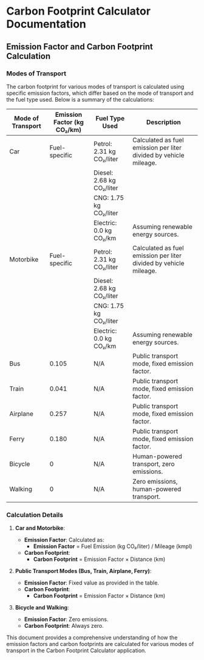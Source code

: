 # Carbon Footprint Calculator Documentation

## Emission Factor and Carbon Footprint Calculation

### Modes of Transport

The carbon footprint for various modes of transport is calculated using specific emission factors, which differ based on the mode of transport and the fuel type used. Below is a summary of the calculations:

| Mode of Transport | Emission Factor (kg CO₂/km) | Fuel Type Used              | Description                                           |
|--------------------|------------------------------|-----------------------------|-------------------------------------------------------|
| Car                | Fuel-specific                | Petrol: 2.31 kg CO₂/liter  | Calculated as fuel emission per liter divided by vehicle mileage. |
|                    |                              | Diesel: 2.68 kg CO₂/liter  |                                                       |
|                    |                              | CNG: 1.75 kg CO₂/liter     |                                                       |
|                    |                              | Electric: 0.0 kg CO₂/km     | Assuming renewable energy sources.                    |
| Motorbike          | Fuel-specific                | Petrol: 2.31 kg CO₂/liter  | Calculated as fuel emission per liter divided by vehicle mileage. |
|                    |                              | Diesel: 2.68 kg CO₂/liter  |                                                       |
|                    |                              | CNG: 1.75 kg CO₂/liter     |                                                       |
|                    |                              | Electric: 0.0 kg CO₂/km     | Assuming renewable energy sources.                    |
| Bus                | 0.105                        | N/A                         | Public transport mode, fixed emission factor.        |
| Train              | 0.041                        | N/A                         | Public transport mode, fixed emission factor.        |
| Airplane           | 0.257                        | N/A                         | Public transport mode, fixed emission factor.        |
| Ferry              | 0.180                        | N/A                         | Public transport mode, fixed emission factor.        |
| Bicycle            | 0                            | N/A                         | Human-powered transport, zero emissions.             |
| Walking            | 0                            | N/A                         | Zero emissions, human-powered transport.              |

### Calculation Details

1. **Car and Motorbike**:
   - **Emission Factor**: Calculated as:
     - **Emission Factor** = Fuel Emission (kg CO₂/liter) / Mileage (kmpl)
   - **Carbon Footprint**: 
     - **Carbon Footprint** = Emission Factor × Distance (km)

2. **Public Transport Modes (Bus, Train, Airplane, Ferry)**:
   - **Emission Factor**: Fixed value as provided in the table.
   - **Carbon Footprint**: 
     - **Carbon Footprint** = Emission Factor × Distance (km)

3. **Bicycle and Walking**:
   - **Emission Factor**: Zero emissions.
   - **Carbon Footprint**: Always zero.

This document provides a comprehensive understanding of how the emission factors and carbon footprints are calculated for various modes of transport in the Carbon Footprint Calculator application.
